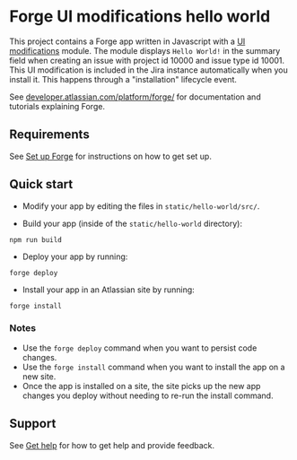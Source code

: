 # Forge UI modifications hello world

This project contains a Forge app written in Javascript with a [UI modifications](https://developer.atlassian.com/platform/forge/manifest-reference/modules/jira-ui-modifications/) module. The module displays `Hello World!` in the summary field when creating an issue with project id 10000 and issue type id 10001. This UI modification is included in the Jira instance automatically when you install it. This happens through a "installation" lifecycle event.

See [developer.atlassian.com/platform/forge/](https://developer.atlassian.com/platform/forge) for documentation and tutorials explaining Forge.

## Requirements

See [Set up Forge](https://developer.atlassian.com/platform/forge/set-up-forge/) for instructions on how to get set up.

## Quick start

- Modify your app by editing the files in `static/hello-world/src/`.

- Build your app (inside of the `static/hello-world` directory):
```
npm run build
```

- Deploy your app by running:
```
forge deploy
```

- Install your app in an Atlassian site by running:
```
forge install
```

### Notes
- Use the `forge deploy` command when you want to persist code changes.
- Use the `forge install` command when you want to install the app on a new site.
- Once the app is installed on a site, the site picks up the new app changes you deploy without needing to re-run the install command.

## Support

See [Get help](https://developer.atlassian.com/platform/forge/get-help/) for how to get help and provide feedback.
